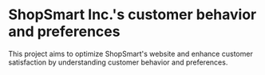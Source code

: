 # ShopSmart Inc.'s customer behavior and preferences
 This project aims to optimize ShopSmart's website and enhance customer satisfaction by understanding customer behavior and preferences.

